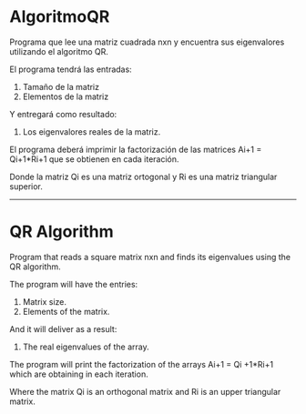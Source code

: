 # AlgoritmoQR
Programa que lee una matriz cuadrada nxn y encuentra sus eigenvalores utilizando el algoritmo QR.

El programa tendrá las entradas:
1. Tamaño de la matriz
2. Elementos de la matriz

Y entregará como resultado:
1. Los eigenvalores reales de la matriz.

El programa deberá imprimir la factorización de las matrices Ai+1 = Qi+1*Ri+1 que se obtienen en cada iteración.

Donde la matriz Qi es una matriz ortogonal y Ri es una matriz triangular superior.
_____________________________________
# QR Algorithm
Program that reads a square matrix nxn and finds its eigenvalues using the QR algorithm.

The program will have the entries:
1. Matrix size.
2. Elements of the matrix.

And it will deliver as a result:
1. The real eigenvalues of the array.

The program will print the factorization of the arrays Ai+1 = Qi +1*Ri+1 which are obtaining in each iteration.

Where the matrix Qi is an orthogonal matrix and Ri is an upper triangular matrix.
